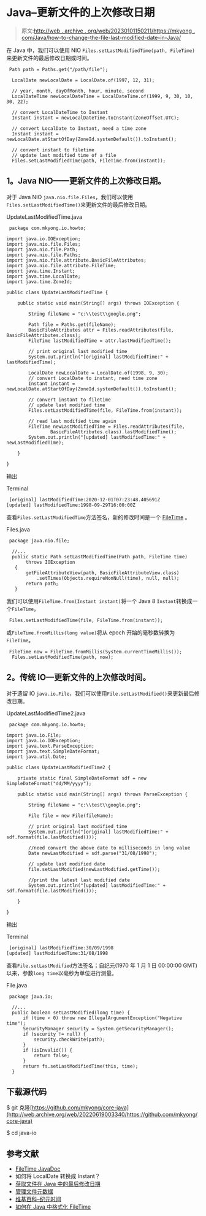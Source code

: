# Java–更新文件的上次修改日期

> 原文:[http://web . archive . org/web/20230101150211/https://mkyong . com/Java/how-to-change-the-file-last-modified-date-in-Java/](http://web.archive.org/web/20230101150211/https://mkyong.com/java/how-to-change-the-file-last-modified-date-in-java/)

在 Java 中，我们可以使用 NIO `Files.setLastModifiedTime(path, FileTime)`来更新文件的最后修改日期或时间。

```
 Path path = Paths.get("/path/file");

  LocalDate newLocalDate = LocalDate.of(1997, 12, 31);

  // year, month, dayOfMonth, hour, minute, second
  LocalDateTime newLocalDateTime = LocalDateTime.of(1999, 9, 30, 10, 30, 22);

  // convert LocalDateTime to Instant
  Instant instant = newLocalDateTime.toInstant(ZoneOffset.UTC);

  // convert LocalDate to Instant, need a time zone
  Instant instant = newLocalDate.atStartOfDay(ZoneId.systemDefault()).toInstant();

  // convert instant to filetime
  // update last modified time of a file
  Files.setLastModifiedTime(path, FileTime.from(instant)); 
```

## 1。Java NIO——更新文件的上次修改日期。

对于 Java NIO `java.nio.file.Files`，我们可以使用`Files.setLastModifiedTime()`来更新文件的最后修改日期。

UpdateLastModifiedTime.java

```
 package com.mkyong.io.howto;

import java.io.IOException;
import java.nio.file.Files;
import java.nio.file.Path;
import java.nio.file.Paths;
import java.nio.file.attribute.BasicFileAttributes;
import java.nio.file.attribute.FileTime;
import java.time.Instant;
import java.time.LocalDate;
import java.time.ZoneId;

public class UpdateLastModifiedTime {

    public static void main(String[] args) throws IOException {

        String fileName = "c:\\test\\google.png";

        Path file = Paths.get(fileName);
        BasicFileAttributes attr = Files.readAttributes(file, BasicFileAttributes.class);
        FileTime lastModifiedTime = attr.lastModifiedTime();

        // print original last modified time
        System.out.println("[original] lastModifiedTime:" + lastModifiedTime);

        LocalDate newLocalDate = LocalDate.of(1998, 9, 30);
        // convert LocalDate to instant, need time zone
        Instant instant = newLocalDate.atStartOfDay(ZoneId.systemDefault()).toInstant();

        // convert instant to filetime
        // update last modified time
        Files.setLastModifiedTime(file, FileTime.from(instant));

        // read last modified time again
        FileTime newLastModifiedTime = Files.readAttributes(file,
                BasicFileAttributes.class).lastModifiedTime();
        System.out.println("[updated] lastModifiedTime:" + newLastModifiedTime);

    }

} 
```

输出

Terminal

```
 [original] lastModifiedTime:2020-12-01T07:23:48.405691Z
[updated] lastModifiedTime:1998-09-29T16:00:00Z 
```

查看`Files.setLastModifiedTime`方法签名，新的修改时间是一个 [FileTime](http://web.archive.org/web/20220619003340/https://docs.oracle.com/en/java/javase/11/docs/api/java.base/java/nio/file/attribute/FileTime.html) 。

Files.java

```
 package java.nio.file;

  //...
  public static Path setLastModifiedTime(Path path, FileTime time)
       throws IOException
   {
       getFileAttributeView(path, BasicFileAttributeView.class)
           .setTimes(Objects.requireNonNull(time), null, null);
       return path;
   } 
```

我们可以使用`FileTime.from(Instant instant)`将一个 Java 8 `Instant`转换成一个`FileTime`。

```
 Files.setLastModifiedTime(file, FileTime.from(instant)); 
```

或`FileTime.fromMillis(long value)`将从 epoch 开始的毫秒数转换为`FileTime`。

```
 FileTime now = FileTime.fromMillis(System.currentTimeMillis());
  Files.setLastModifiedTime(path, now); 
```

## 2。传统 IO—更新文件的上次修改时间。

对于遗留 IO `java.io.File`，我们可以使用`File.setLastModified()`来更新最后修改日期。

UpdateLastModifiedTime2.java

```
 package com.mkyong.io.howto;

import java.io.File;
import java.io.IOException;
import java.text.ParseException;
import java.text.SimpleDateFormat;
import java.util.Date;

public class UpdateLastModifiedTime2 {

    private static final SimpleDateFormat sdf = new SimpleDateFormat("dd/MM/yyyy");

    public static void main(String[] args) throws ParseException {

        String fileName = "c:\\test\\google.png";

        File file = new File(fileName);

        // print original last modified time
        System.out.println("[original] lastModifiedTime:" + sdf.format(file.lastModified()));

        //need convert the above date to milliseconds in long value
        Date newLastModified = sdf.parse("31/08/1998");

        // update last modified date
        file.setLastModified(newLastModified.getTime());

        //print the latest last modified date
        System.out.println("[updated] lastModifiedTime:" + sdf.format(file.lastModified()));

    }

} 
```

输出

Terminal

```
 [original] lastModifiedTime:30/09/1998
[updated] lastModifiedTime:31/08/1998 
```

查看`File.setLastModified`方法签名；自纪元(1970 年 1 月 1 日 00:00:00 GMT)以来，参数`long time`以毫秒为单位进行测量。

File.java

```
 package java.io;

  //...
  public boolean setLastModified(long time) {
      if (time < 0) throw new IllegalArgumentException("Negative time");
      SecurityManager security = System.getSecurityManager();
      if (security != null) {
          security.checkWrite(path);
      }
      if (isInvalid()) {
          return false;
      }
      return fs.setLastModifiedTime(this, time);
  } 
```

## 下载源代码

$ git 克隆[https://github.com/mkyong/core-java](http://web.archive.org/web/20220619003340/https://github.com/mkyong/core-java)

$ cd java-io

## 参考文献

*   [FileTime JavaDoc](http://web.archive.org/web/20220619003340/https://docs.oracle.com/en/java/javase/11/docs/api/java.base/java/nio/file/attribute/FileTime.html)
*   如何将 LocalDate 转换成 Instant？
*   [获取文件在 Java 中的最后修改日期](/web/20220619003340/https://mkyong.com/java/how-to-get-the-file-last-modified-date-in-java/)
*   [管理文件元数据](http://web.archive.org/web/20220619003340/https://docs.oracle.com/javase/tutorial/essential/io/fileAttr.html)
*   [维基百科–纪元时间](http://web.archive.org/web/20220619003340/https://en.wikipedia.org/wiki/Epoch_(computing))
*   [如何在 Java 中格式化 FileTime](/web/20220619003340/https://mkyong.com/java/how-to-format-filetime-in-java/)

<input type="hidden" id="mkyong-current-postId" value="3348">